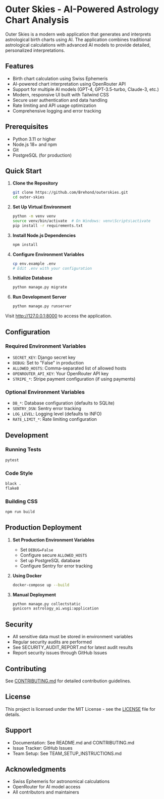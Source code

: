 # Outer Skies - AI-Powered Astrology Chart Analysis

Outer Skies is a modern web application that generates and interprets astrological birth charts using AI. The application combines traditional astrological calculations with advanced AI models to provide detailed, personalized interpretations.

## Features

- Birth chart calculation using Swiss Ephemeris
- AI-powered chart interpretation using OpenRouter API
- Support for multiple AI models (GPT-4, GPT-3.5-turbo, Claude-3, etc.)
- Modern, responsive UI built with Tailwind CSS
- Secure user authentication and data handling
- Rate limiting and API usage optimization
- Comprehensive logging and error tracking

## Prerequisites

- Python 3.11 or higher
- Node.js 18+ and npm
- Git
- PostgreSQL (for production)

## Quick Start

1. **Clone the Repository**
   ```bash
   git clone https://github.com/Brehond/outerskies.git
   cd outer-skies
   ```

2. **Set Up Virtual Environment**
   ```bash
   python -m venv venv
   source venv/bin/activate  # On Windows: venv\Scripts\activate
   pip install -r requirements.txt
   ```

3. **Install Node.js Dependencies**
   ```bash
   npm install
   ```

4. **Configure Environment Variables**
   ```bash
   cp env.example .env
   # Edit .env with your configuration
   ```

5. **Initialize Database**
   ```bash
   python manage.py migrate
   ```

6. **Run Development Server**
   ```bash
   python manage.py runserver
   ```

Visit http://127.0.0.1:8000 to access the application.

## Configuration

### Required Environment Variables

- `SECRET_KEY`: Django secret key
- `DEBUG`: Set to "False" in production
- `ALLOWED_HOSTS`: Comma-separated list of allowed hosts
- `OPENROUTER_API_KEY`: Your OpenRouter API key
- `STRIPE_*`: Stripe payment configuration (if using payments)

### Optional Environment Variables

- `DB_*`: Database configuration (defaults to SQLite)
- `SENTRY_DSN`: Sentry error tracking
- `LOG_LEVEL`: Logging level (defaults to INFO)
- `RATE_LIMIT_*`: Rate limiting configuration

## Development

### Running Tests
```bash
pytest
```

### Code Style
```bash
black .
flake8
```

### Building CSS
```bash
npm run build
```

## Production Deployment

1. **Set Production Environment Variables**
   - Set `DEBUG=False`
   - Configure secure `ALLOWED_HOSTS`
   - Set up PostgreSQL database
   - Configure Sentry for error tracking

2. **Using Docker**
   ```bash
   docker-compose up --build
   ```

3. **Manual Deployment**
   ```bash
   python manage.py collectstatic
   gunicorn astrology_ai.wsgi:application
   ```

## Security

- All sensitive data must be stored in environment variables
- Regular security audits are performed
- See SECURITY_AUDIT_REPORT.md for latest audit results
- Report security issues through GitHub Issues

## Contributing

See [CONTRIBUTING.md](CONTRIBUTING.md) for detailed contribution guidelines.

## License

This project is licensed under the MIT License - see the [LICENSE](LICENSE) file for details.

## Support

- Documentation: See README.md and CONTRIBUTING.md
- Issue Tracker: GitHub Issues
- Team Setup: See TEAM_SETUP_INSTRUCTIONS.md

## Acknowledgments

- Swiss Ephemeris for astronomical calculations
- OpenRouter for AI model access
- All contributors and maintainers
